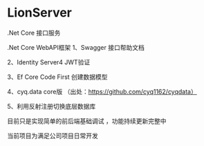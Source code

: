 # LionServer
.Net Core 接口服务


.Net Core WebAPI框架
1、Swagger 接口帮助文档

2、Identity Server4 JWT验证

3、Ef Core Code First 创建数据模型

4、cyq.data core版 （出处：https://github.com/cyq1162/cyqdata）

5、利用反射注册切换底层数据库

目前只是实现简单的前后端基础调试 ，功能持续更新完整中

当前项目为满足公司项目日常开发
